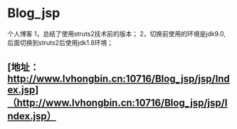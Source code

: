 # Blog_jsp
个人博客
1，总结了使用struts2技术前的版本；
2，切换前使用的环境是jdk9.0,后面切换到struts2后使用jdk1.8环境；

## [地址：http://www.lvhongbin.cn:10716/Blog_jsp/jsp/Index.jsp]（http://www.lvhongbin.cn:10716/Blog_jsp/jsp/Index.jsp）
